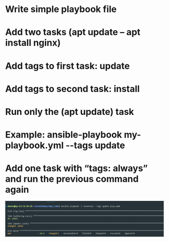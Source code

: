 # Write simple playbook file
# Add two tasks (apt update – apt install nginx)
# Add tags to first task: update
# Add tags to second task: install
# Run only the (apt update) task
# Example: ansible-playbook my-playbook.yml --tags update
# Add one task with “tags: always” and run the previous command again
![alt text](day2_lab1.png)
